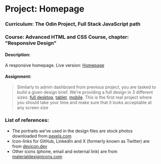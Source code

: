 # Project: Homepage

### Curriculum: The Odin Project, Full Stack JavaScript path

### Course: Advanced HTML and CSS Course, chapter: "Responsive Design"

#### Description:

A responsive homepage.
Live version: [Homepage](https://irynamatsiuk.github.io/projects/homepage_live/template.html)

#### Assignment:

> Similarly to admin dashboard from previous project, you are tasked to build a given design brief. We’re providing a full design in 3 different sizes:
> [full desktop](https://cdn.statically.io/gh/TheOdinProject/curriculum/fd6d4d2e2abbac4a3bd183bba6b6eaf1548a1458/advanced_html_css/responsive_design/project_personal_portfolio/imgs/portfolio.png),
> [tablet](https://cdn.statically.io/gh/TheOdinProject/curriculum/1c8b5c739efd263e8cc48703988b18d6e3afe034/advanced_html_css/responsive-design/project_personal_portfolio/imgs/portfolio%20tablet.png),
> [mobile](https://cdn.statically.io/gh/TheOdinProject/curriculum/1c8b5c739efd263e8cc48703988b18d6e3afe034/advanced_html_css/responsive-design/project_personal_portfolio/imgs/portfolio%20mobile.png).
> This is the first real project where you should take your time and make sure that it looks acceptable at any screen size

### List of references:

- The portraits we’ve used in the design files are stock photos downloaded from [pexels.com](https://www.pexels.com/)
- Icon-links for GitHub, LinkedIn and X (formerly known as Twitter) are from [devicon.dev](https://devicon.dev/)
- Other icons (phone, email and external link) are from [materialdesignicons.com](https://materialdesignicons.com/)
